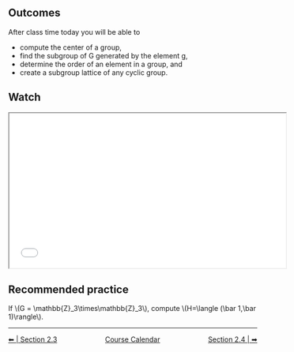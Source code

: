 ## Outcomes
After class time today you will be able to

* compute the center of a group,
* find the subgroup of G generated by the element g,
* determine the order of an element in a group, and 
* create a subgroup lattice of any cyclic group.

## Watch
<iframe src="//www.youtube.com/embed/8A84sA1YuPw" width="560" height="314" allowfullscreen="allowfullscreen" data-mce-fragment="1"></iframe>

## Recommended practice
If \\(G = \mathbb{Z}_3\times\mathbb{Z}_3\\), compute \\(H=\langle (\bar 1,\bar 1)\rangle\\).


<hr class="dashed double-spacing">

<div class = "justify" style="display:flex;justify-content:space-between;">
    <div sytle="align:left">
        <a class="btn info" href="page:📓 Section 2.3 Part 1">⬅ | Section 2.3</a>
    </div>
    <div style="align:center">
        <a class="btn danger" href="page:📅 Full Course Schedule - Subject to Change">Course Calendar</a>
    </div>
    <div style="align:right">
        <a class="btn info" href="page:📓 Section 2.4 Part 2">Section 2.4 | ➡</a>
    </div>
</div>